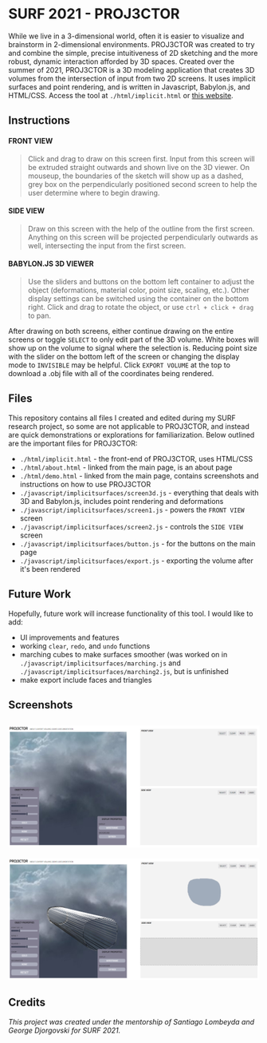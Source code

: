# SURF 2021 - PROJ3CTOR
While we live in a 3-dimensional world, often it is easier to visualize and brainstorm in 2-dimensional environments. PROJ3CTOR was created to try and combine the simple, precise intuitiveness of 2D sketching and the more robust, dynamic interaction afforded by 3D spaces. Created over the summer of 2021, PROJ3CTOR is a 3D modeling application that creates 3D volumes from the intersection of input from two 2D screens. It uses implicit surfaces and point rendering, and is written in Javascript, Babylon.js, and HTML/CSS. Access the tool at `./html/implicit.html` or [this website](https://www.its.caltech.edu/~lgao/html/implicit.html).

## Instructions
#### FRONT VIEW
> Click and drag to draw on this screen first. Input from this screen will be extruded straight outwards and shown live on the 3D viewer. On mouseup, the boundaries of the sketch will show up as a dashed, grey box on the perpendicularly positioned second screen to help the user determine where to begin drawing.

#### SIDE VIEW
> Draw on this screen with the help of the outline from the first screen. Anything on this screen will be projected perpendicularly outwards as well, intersecting the input from the first screen.

#### BABYLON.JS 3D VIEWER
> Use the sliders and buttons on the bottom left container to adjust the object (deformations, material color, point size, scaling, etc.). Other display settings can be switched using the container on the bottom right. Click and drag to rotate the object, or use `ctrl + click + drag` to pan.

After drawing on both screens, either continue drawing on the entire screens or toggle `SELECT` to only edit part of the 3D volume. White boxes will show up on the volume to signal where the selection is. Reducing point size with the slider on the bottom left of the screen or changing the display mode to `INVISIBLE` may be helpful. Click `EXPORT VOLUME` at the top to download a .obj file with all of the coordinates being rendered.

## Files
This repository contains all files I created and edited during my SURF research project, so some are not applicable to PROJ3CTOR, and instead are quick demonstrations or explorations for familiarization. Below outlined are the important files for PROJ3CTOR:
- `./html/implicit.html` - the front-end of PROJ3CTOR, uses HTML/CSS
- `./html/about.html` - linked from the main page, is an about page
- `./html/demo.html` - linked from the main page, contains screenshots and instructions on how to use PROJ3CTOR
- `./javascript/implicitsurfaces/screen3d.js` - everything that deals with 3D and Babylon.js, includes point rendering and deformations
- `./javascript/implicitsurfaces/screen1.js` - powers the `FRONT VIEW` screen
- `./javascript/implicitsurfaces/screen2.js` - controls the `SIDE VIEW` screen
- `./javascript/implicitsurfaces/button.js` - for the buttons on the main page
- `./javascript/implicitsurfaces/export.js` - exporting the volume after it's been rendered

## Future Work
Hopefully, future work will increase functionality of this tool. I would like to add:
- UI improvements and features
- working `clear`, `redo`, and `undo` functions
- marching cubes to make surfaces smoother (was worked on in `./javascript/implicitsurfaces/marching.js` and `./javascript/implicitsurfaces/marching2.js`, but is unfinished
- make export include faces and triangles

## Screenshots
![Main Page](https://github.com/lucyygao/PROJ3CTOR/blob/master/screenshots/1.png "Main Page")
---
![Working Main Page](https://github.com/lucyygao/PROJ3CTOR/blob/master/screenshots/2.png "Working Main Page")

## Credits
*This project was created under the mentorship of Santiago Lombeyda and George Djorgovski for SURF 2021.*
